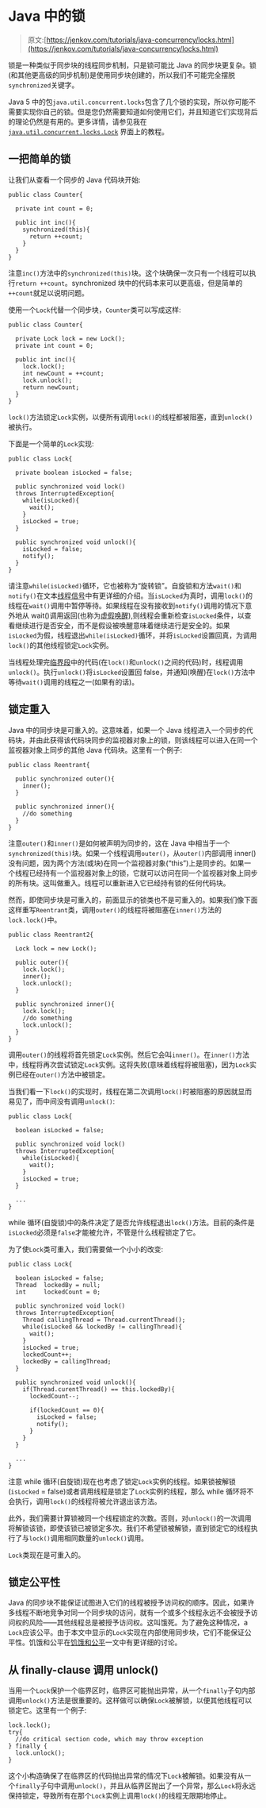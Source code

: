 # Java 中的锁

> 原文:[https://jenkov.com/tutorials/java-concurrency/locks.html](https://jenkov.com/tutorials/java-concurrency/locks.html)

锁是一种类似于同步块的线程同步机制，只是锁可能比 Java 的同步块更复杂。锁(和其他更高级的同步机制)是使用同步块创建的，所以我们不可能完全摆脱`synchronized`关键字。

Java 5 中的包`java.util.concurrent.locks`包含了几个锁的实现，所以你可能不需要实现你自己的锁。但是您仍然需要知道如何使用它们，并且知道它们实现背后的理论仍然是有用的。更多详情，请参见我在 [`java.util.concurrent.locks.Lock`](/java-util-concurrent/lock.html) 界面上的教程。

## 一把简单的锁

让我们从查看一个同步的 Java 代码块开始:

```
public class Counter{

  private int count = 0;

  public int inc(){
    synchronized(this){
      return ++count;
    }
  }
}

```

注意`inc()`方法中的`synchronized(this)`块。这个块确保一次只有一个线程可以执行`return ++count`。synchronized 块中的代码本来可以更高级，但是简单的`++count`就足以说明问题。

使用一个`Lock`代替一个同步块，`Counter`类可以写成这样:

```
public class Counter{

  private Lock lock = new Lock();
  private int count = 0;

  public int inc(){
    lock.lock();
    int newCount = ++count;
    lock.unlock();
    return newCount;
  }
}

```

`lock()`方法锁定`Lock`实例，以便所有调用`lock()`的线程都被阻塞，直到`unlock()`被执行。

下面是一个简单的`Lock`实现:

```
public class Lock{

  private boolean isLocked = false;

  public synchronized void lock()
  throws InterruptedException{
    while(isLocked){
      wait();
    }
    isLocked = true;
  }

  public synchronized void unlock(){
    isLocked = false;
    notify();
  }
}

```

请注意`while(isLocked)`循环，它也被称为“旋转锁”。自旋锁和方法`wait()`和`notify()`在文本[线程信号](thread-signaling.html)中有更详细的介绍。当`isLocked`为真时，调用`lock()`的线程在`wait()`调用中暂停等待。如果线程在没有接收到`notify()`调用的情况下意外地从 wait()调用返回(也称为[虚假唤醒](thread-signaling.html#spuriouswakeups)),则线程会重新检查`isLocked`条件，以查看继续进行是否安全，而不是假设被唤醒意味着继续进行是安全的。如果`isLocked`为假，线程退出`while(isLocked)`循环，并将`isLocked`设置回真，为调用`lock()`的其他线程锁定`Lock`实例。

当线程处理完[临界段](race-conditions-and-critical-sections.html)中的代码(在`lock()`和`unlock()`之间的代码)时，线程调用`unlock()`。执行`unlock()`将`isLocked`设置回 false，并通知(唤醒)在`lock()`方法中等待`wait()`调用的线程之一(如果有的话)。

## 锁定重入

Java 中的同步块是可重入的。这意味着，如果一个 Java 线程进入一个同步的代码块，并由此获得该代码块同步的监视器对象上的锁，则该线程可以进入在同一个监视器对象上同步的其他 Java 代码块。这里有一个例子:

```
public class Reentrant{

  public synchronized outer(){
    inner();
  }

  public synchronized inner(){
    //do something
  }
}

```

注意`outer()`和`inner()`是如何被声明为同步的，这在 Java 中相当于一个`synchronized(this)`块。如果一个线程调用`outer()`，从`outer()`内部调用 inner()没有问题，因为两个方法(或块)在同一个监视器对象(“this”)上是同步的。如果一个线程已经持有一个监视器对象上的锁，它就可以访问在同一个监视器对象上同步的所有块。这叫做重入。线程可以重新进入它已经持有锁的任何代码块。

然而，即使同步块是可重入的，前面显示的锁类也不是可重入的。如果我们像下面这样重写`Reentrant`类，调用`outer()`的线程将被阻塞在`inner()`方法的`lock.lock()`中。

```
public class Reentrant2{

  Lock lock = new Lock();

  public outer(){
    lock.lock();
    inner();
    lock.unlock();
  }

  public synchronized inner(){
    lock.lock();
    //do something
    lock.unlock();
  }
}

```

调用`outer()`的线程将首先锁定`Lock`实例。然后它会叫`inner()`。在`inner()`方法中，线程将再次尝试锁定`Lock`实例。这将失败(意味着线程将被阻塞)，因为`Lock`实例已经在`outer()`方法中被锁定。

当我们看一下`lock()`的实现时，线程在第二次调用`lock()`时被阻塞的原因就显而易见了，而中间没有调用`unlock()`:

```
public class Lock{

  boolean isLocked = false;

  public synchronized void lock()
  throws InterruptedException{
    while(isLocked){
      wait();
    }
    isLocked = true;
  }

  ...
}

```

while 循环(自旋锁)中的条件决定了是否允许线程退出`lock()`方法。目前的条件是`isLocked`必须是`false`才能被允许，不管是什么线程锁定了它。

为了使`Lock`类可重入，我们需要做一个小小的改变:

```
public class Lock{

  boolean isLocked = false;
  Thread  lockedBy = null;
  int     lockedCount = 0;

  public synchronized void lock()
  throws InterruptedException{
    Thread callingThread = Thread.currentThread();
    while(isLocked && lockedBy != callingThread){
      wait();
    }
    isLocked = true;
    lockedCount++;
    lockedBy = callingThread;
  }

  public synchronized void unlock(){
    if(Thread.curentThread() == this.lockedBy){
      lockedCount--;

      if(lockedCount == 0){
        isLocked = false;
        notify();
      }
    }
  }

  ...
}

```

注意 while 循环(自旋锁)现在也考虑了锁定`Lock`实例的线程。如果锁被解锁(`isLocked` = false)或者调用线程是锁定了`Lock`实例的线程，那么 while 循环将不会执行，调用`lock()`的线程将被允许退出该方法。

此外，我们需要计算锁被同一个线程锁定的次数。否则，对`unlock()`的一次调用将解锁该锁，即使该锁已被锁定多次。我们不希望锁被解锁，直到锁定它的线程执行了与`lock()`调用相同数量的`unlock()`调用。

`Lock`类现在是可重入的。

## 锁定公平性

Java 的同步块不能保证试图进入它们的线程被授予访问权的顺序。因此，如果许多线程不断地竞争对同一个同步块的访问，就有一个或多个线程永远不会被授予访问权的风险——其他线程总是被授予访问权。这叫饿死。为了避免这种情况，a `Lock`应该公平。由于本文中显示的`Lock`实现在内部使用同步块，它们不能保证公平性。饥饿和公平在[饥饿和公平](starvation-and-fairness.html)一文中有更详细的讨论。

## 从 finally-clause 调用 unlock()

当用一个`Lock`保护一个临界区时，临界区可能抛出异常，从一个`finally`子句内部调用`unlock()`方法是很重要的。这样做可以确保`Lock`被解锁，以便其他线程可以锁定它。这里有一个例子:

```
lock.lock();
try{
  //do critical section code, which may throw exception
} finally {
  lock.unlock();
}

```

这个小构造确保了在临界区的代码抛出异常的情况下`Lock`被解锁。如果没有从一个`finally`子句中调用`unlock()`，并且从临界区抛出了一个异常，那么`Lock`将永远保持锁定，导致所有在那个`Lock`实例上调用`lock()`的线程无限期地停止。
